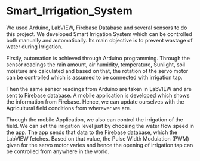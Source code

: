 # Smart_Irrigation_System

We used Arduino, LabVIEW, Firebase Database and several sensors to do this project.
We developed Smart Irrigation System which can be controlled both manually and automatically.
Its main objective is to prevent wastage of water during Irrigation.

Firstly, automation is achieved through Arduino programming.
Through the sensor readings the rain amount, air humidity, temperature, Sunlight, soil moisture are calculated and based on that,
the rotation of the servo motor can be controlled which is assumed to be connected with irrigation tap.

Then the same sensor readings from Arduino are taken in LabVIEW and are sent to Firebase database.
A mobile application is developed which shows the information from Firebase.
Hence, we can update ourselves with the Agricultural field conditions from wherever we are.

Through the mobile Application, we also can control the irrigation of the field.
We can set the irrigation level just by choosing the water flow speed in the app.
The app sends that data to the Firebase database, which the LabVIEW fetches.
Based on that value, the Pulse Width Modulation (PWM) given for the servo motor varies and hence the opening of irrigation tap can be controlled from anywhere in the world.
